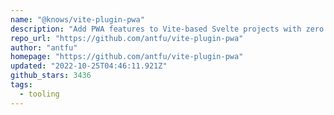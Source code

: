 ```yaml
---
name: "@knows/vite-plugin-pwa"
description: "Add PWA features to Vite-based Svelte projects with zero config."
repo_url: "https://github.com/antfu/vite-plugin-pwa"
author: "antfu"
homepage: "https://github.com/antfu/vite-plugin-pwa"
updated: "2022-10-25T04:46:11.921Z"
github_stars: 3436
tags: 
  - tooling
---
```

